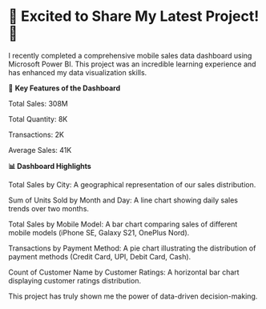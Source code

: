# 🚀 Excited to Share My Latest Project! 🚀

I recently completed a comprehensive mobile sales data dashboard using Microsoft Power BI. This project was an incredible learning experience and has enhanced my data visualization skills.

🌟 **Key Features of the Dashboard**

Total Sales: 308M

Total Quantity: 8K

Transactions: 2K

Average Sales: 41K

**📊 Dashboard Highlights**

Total Sales by City: A geographical representation of our sales distribution.

Sum of Units Sold by Month and Day: A line chart showing daily sales trends over two months.

Total Sales by Mobile Model: A bar chart comparing sales of different mobile models (iPhone SE, Galaxy S21, OnePlus Nord).

Transactions by Payment Method: A pie chart illustrating the distribution of payment methods (Credit Card, UPI, Debit Card, Cash).

Count of Customer Name by Customer Ratings: A horizontal bar chart displaying customer ratings distribution.

This project has truly shown me the power of data-driven decision-making.
